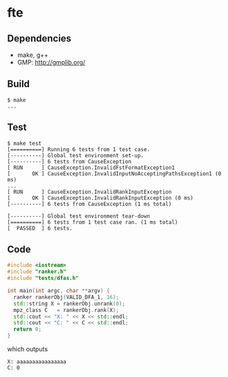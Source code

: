 fte
===

Dependencies
------------

* make, g++
* GMP: http://gmplib.org/

Build
-----

```
$ make
...
```

Test
----

```
$ make test
[==========] Running 6 tests from 1 test case.
[----------] Global test environment set-up.
[----------] 6 tests from CauseException
[ RUN      ] CauseException.InvalidFstFormatException1
[       OK ] CauseException.InvalidInputNoAcceptingPathsException1 (0 ms)
...
[ RUN      ] CauseException.InvalidRankInputException
[       OK ] CauseException.InvalidRankInputException (0 ms)
[----------] 6 tests from CauseException (1 ms total)

[----------] Global test environment tear-down
[==========] 6 tests from 1 test case ran. (1 ms total)
[  PASSED  ] 6 tests.
```

Code
----

```c++
#include <iostream>
#include "ranker.h"
#include "tests/dfas.h"

int main(int argc, char **argv) {
  ranker rankerObj(VALID_DFA_1, 16);
  std::string X = rankerObj.unrank(0);
  mpz_class C   = rankerObj.rank(X);
  std::cout << "X: " << X << std::endl;
  std::cout << "C: " << C << std::endl;
  return 0;
}
```

which outputs

```
X: aaaaaaaaaaaaaaaa
C: 0
```
